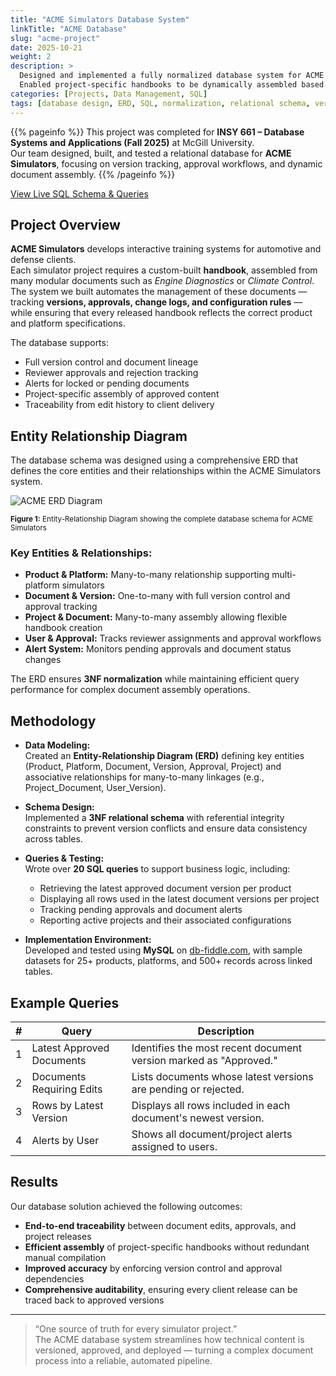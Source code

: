 ```yaml
---
title: "ACME Simulators Database System"
linkTitle: "ACME Database"
slug: "acme-project"
date: 2025-10-21
weight: 2
description: >
  Designed and implemented a fully normalized database system for ACME Simulators to manage the creation, versioning, and approval of training manuals across multiple vehicle and simulator platforms.  
  Enabled project-specific handbooks to be dynamically assembled based on approved document releases, ensuring accurate, configuration-specific content delivery.
categories: [Projects, Data Management, SQL]
tags: [database design, ERD, SQL, normalization, relational schema, version control]
---
```


{{% pageinfo %}}
This project was completed for **INSY 661 – Database Systems and Applications (Fall 2025)** at McGill University.  
Our team designed, built, and tested a relational database for **ACME Simulators**, focusing on version tracking, approval workflows, and dynamic document assembly.
{{% /pageinfo %}}

<div class="text-center mb-4">
  <a class="btn btn-lg btn-success me-3 mb-3" href="https://www.db-fiddle.com/f/nY5eLPKw584dk3P6hpQt13/26" target="_blank">
    <i class="fas fa-database me-2"></i> View Live SQL Schema & Queries
  </a>
</div>

## Project Overview

**ACME Simulators** develops interactive training systems for automotive and defense clients.  
Each simulator project requires a custom-built **handbook**, assembled from many modular documents such as *Engine Diagnostics* or *Climate Control*.  
The system we built automates the management of these documents — tracking **versions, approvals, change logs, and configuration rules** — while ensuring that every released handbook reflects the correct product and platform specifications.

The database supports:
- Full version control and document lineage  
- Reviewer approvals and rejection tracking  
- Alerts for locked or pending documents  
- Project-specific assembly of approved content  
- Traceability from edit history to client delivery  

## Entity Relationship Diagram

The database schema was designed using a comprehensive ERD that defines the core entities and their relationships within the ACME Simulators system.

<div class="text-center my-4">
  <img src="/database.png" alt="ACME ERD Diagram" class="img-fluid rounded shadow-lg" style="max-width: 100%; height: auto;">
  <p class="text-muted mt-2"><small><strong>Figure 1:</strong> Entity-Relationship Diagram showing the complete database schema for ACME Simulators</small></p>
</div>

### Key Entities & Relationships:

- **Product & Platform:** Many-to-many relationship supporting multi-platform simulators
- **Document & Version:** One-to-many with full version control and approval tracking  
- **Project & Document:** Many-to-many assembly allowing flexible handbook creation
- **User & Approval:** Tracks reviewer assignments and approval workflows
- **Alert System:** Monitors pending approvals and document status changes

The ERD ensures **3NF normalization** while maintaining efficient query performance for complex document assembly operations.

## Methodology

- **Data Modeling:**  
  Created an **Entity-Relationship Diagram (ERD)** defining key entities (Product, Platform, Document, Version, Approval, Project) and associative relationships for many-to-many linkages (e.g., Project_Document, User_Version).  

- **Schema Design:**  
  Implemented a **3NF relational schema** with referential integrity constraints to prevent version conflicts and ensure data consistency across tables.  

- **Queries & Testing:**  
  Wrote over **20 SQL queries** to support business logic, including:
  - Retrieving the latest approved document version per product  
  - Displaying all rows used in the latest document versions per project  
  - Tracking pending approvals and document alerts  
  - Reporting active projects and their associated configurations  

- **Implementation Environment:**  
  Developed and tested using **MySQL** on [db-fiddle.com](https://www.db-fiddle.com), with sample datasets for 25+ products, platforms, and 500+ records across linked tables.

## Example Queries

| # | Query | Description |
|---|--------|-------------|
| 1 | Latest Approved Documents | Identifies the most recent document version marked as "Approved." |
| 2 | Documents Requiring Edits | Lists documents whose latest versions are pending or rejected. |
| 3 | Rows by Latest Version | Displays all rows included in each document's newest version. |
| 4 | Alerts by User | Shows all document/project alerts assigned to users. |

## Results

Our database solution achieved the following outcomes:

- **End-to-end traceability** between document edits, approvals, and project releases  
- **Efficient assembly** of project-specific handbooks without redundant manual compilation  
- **Improved accuracy** by enforcing version control and approval dependencies  
- **Comprehensive auditability**, ensuring every client release can be traced back to approved versions  

---

> “One source of truth for every simulator project.”  
> The ACME database system streamlines how technical content is versioned, approved, and deployed — turning a complex document process into a reliable, automated pipeline.
